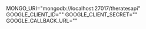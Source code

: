 MONGO_URI="mongodb://localhost:27017/theratesapi"
GOOGLE_CLIENT_ID=""
GOOGLE_CLIENT_SECRET=""
GOOGLE_CALLBACK_URL=""
